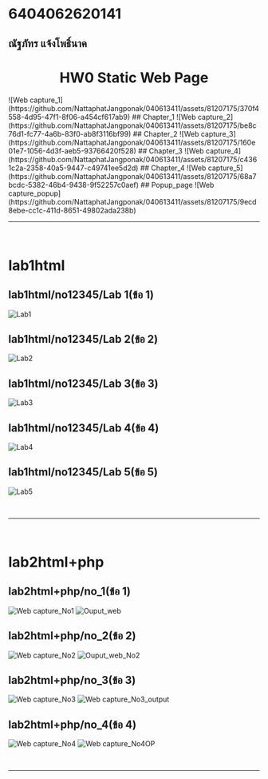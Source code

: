 # 6404062620141
## ณัฐภัทร แจ้งโพธิ์นาค
<center>
 
# **HW0 Static Web Page**
 
</center>
![Web capture_1](https://github.com/NattaphatJangponak/040613411/assets/81207175/370f4558-4d95-47f1-8f06-a454cf617ab9)
## Chapter_1
![Web capture_2](https://github.com/NattaphatJangponak/040613411/assets/81207175/be8c76d1-fc77-4a6b-83f0-ab8f3116bf99)
## Chapter_2
![Web capture_3](https://github.com/NattaphatJangponak/040613411/assets/81207175/160e01e7-1056-4d3f-aeb5-93766420f528)
## Chapter_3
![Web capture_4](https://github.com/NattaphatJangponak/040613411/assets/81207175/c4361c2a-2358-40a5-9447-c49741ee5d2d)
## Chapter_4
![Web capture_5](https://github.com/NattaphatJangponak/040613411/assets/81207175/68a7bcdc-5382-46b4-9438-9f52257c0aef)
## Popup_page
![Web capture_popup](https://github.com/NattaphatJangponak/040613411/assets/81207175/9ecd8ebe-cc1c-411d-8651-49802ada238b)

<br>

 _______
 
<br>

# **lab1html**
## lab1html/no12345/Lab 1(ข้อ 1)
![Lab1](https://github.com/NattaphatJangponak/040613411/assets/81207175/00fc4d16-e118-49d1-946b-779a1d9c05be)

## lab1html/no12345/Lab 2(ข้อ 2)
![Lab2](https://github.com/NattaphatJangponak/040613411/assets/81207175/2ba19454-4f14-4715-bd6b-37ca167e1d4c)
 
## lab1html/no12345/Lab 3(ข้อ 3)
![Lab3](https://github.com/NattaphatJangponak/040613411/assets/81207175/b367e223-b6e2-4c35-b500-c3fae8767dda)
 
## lab1html/no12345/Lab 4(ข้อ 4)
![Lab4](https://github.com/NattaphatJangponak/040613411/assets/81207175/c22773c0-4f80-446a-a4f2-4b0c92110abe)

## lab1html/no12345/Lab 5(ข้อ 5)
 ![Lab5](https://github.com/NattaphatJangponak/040613411/assets/81207175/852ea18e-8af4-4ce2-9473-c9cc36228cdc)
 
<br>

 _______
 
<br>

# **lab2html+php**

## lab2html+php/no_1(ข้อ 1)
![Web capture_No1](https://github.com/NattaphatJangponak/040613411/assets/81207175/d5e3c94f-d70b-4189-b44a-6e28a38c5059)
![Ouput_web](https://github.com/NattaphatJangponak/040613411/assets/81207175/a4663090-1d1b-4145-a4ec-699e7db3715d)

## lab2html+php/no_2(ข้อ 2)
![Web capture_No2](https://github.com/NattaphatJangponak/040613411/assets/81207175/10812db5-057c-4916-8aa8-306b008ee952)
![Ouput_web_No2](https://github.com/NattaphatJangponak/040613411/assets/81207175/e4a4ddb4-ab2d-41b0-acc3-ca7c3a626994)

## lab2html+php/no_3(ข้อ 3)
![Web capture_No3](https://github.com/NattaphatJangponak/040613411/assets/81207175/4cf2b8ce-404f-4aa5-a537-6f5b9e0b3447)
![Web capture_No3_output](https://github.com/NattaphatJangponak/040613411/assets/81207175/a77142fa-7bc6-452c-8460-1b6a4885869d)

## lab2html+php/no_4(ข้อ 4)
![Web capture_No4](https://github.com/NattaphatJangponak/040613411/assets/81207175/e34b27e6-d919-4de7-ba2d-9f465f387ec3)
![Web capture_No4OP](https://github.com/NattaphatJangponak/040613411/assets/81207175/64dbaba5-33fe-4a40-9f7e-dd0c66991e4a)

<br>

 _______
 
<br>

